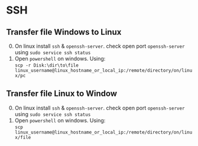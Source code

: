 # SSH

## Transfer file Windows to Linux

0. On linux install `ssh` & `openssh-server`. check open port `openssh-server` using `sudo service ssh status`
1. Open `powershell` on windows. Using:<br> `scp -r Disk:\dir\to\file linux_username@linux_hostname_or_local_ip:/remote/directory/on/linux/pc`

## Transfer file Linux to Window

0. On linux install `ssh` & `openssh-server`. check open port `openssh-server` using `sudo service ssh status`
1. Open `powershell` on windows. Using:<br> `scp linux_username@linux_hostname_or_local_ip:/remote/directory/on/linux/file`
